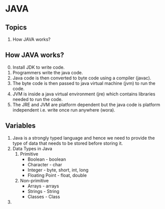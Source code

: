 # JAVA

## Topics

1. How JAVA works?

## How JAVA works?

0. Install JDK to write code.
1. Programmers write the java code.
2. Java code is then converted to byte code using a compiler (javac).
3. The byte code is then passed to java virtual machine (jvm) to run the code.
4. JVM is inside a java virtual environment (jre) which contains libraries needed to run the code.
5. The JRE and JVM are platform dependent but the java code is platform independent i.e. write once run anywhere (wora).

## Variables

1. Java is a strongly typed language and hence we need to provide the type of data that needs to be stored before storing it.
2. Data Types in Java
   1. Primitive
        - Boolean - boolean
        - Character - char
        - Integer - byte, short, int, long
        - Floating Point - float, double
   2. Non-primitive
        - Arrays - arrays
        - Strings - String
        - Classes - Class
3. 